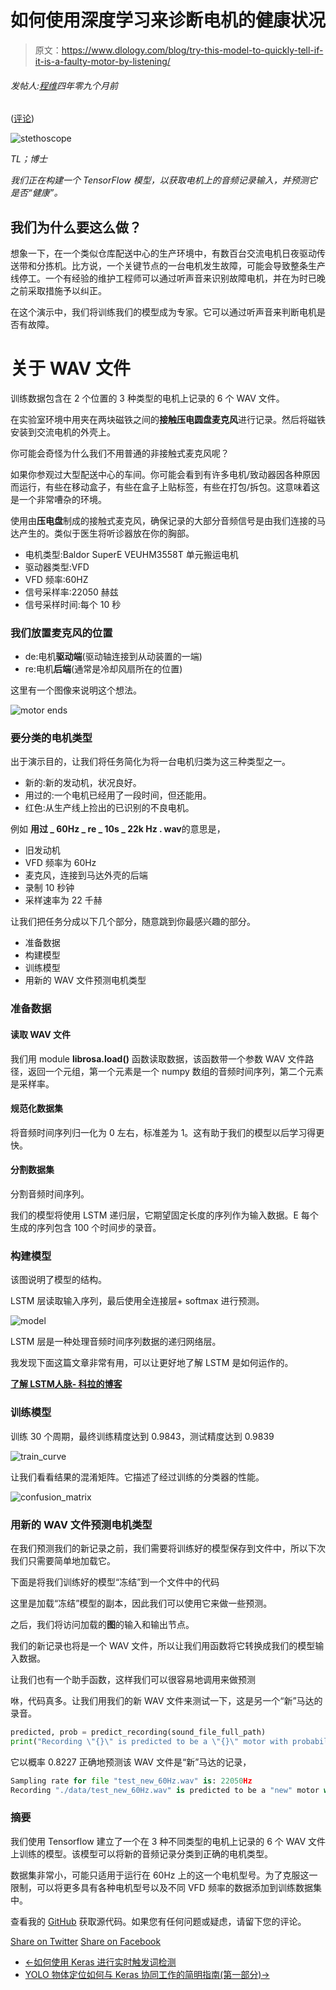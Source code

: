 # 如何使用深度学习来诊断电机的健康状况

> 原文：<https://www.dlology.com/blog/try-this-model-to-quickly-tell-if-it-is-a-faulty-motor-by-listening/>

###### 发帖人:[程维](/blog/author/Chengwei/)四年零九个月前

([评论](/blog/try-this-model-to-quickly-tell-if-it-is-a-faulty-motor-by-listening/#disqus_thread))

![stethoscope](img/d1a9b78b6a2cae6d342a6e0b582adfda.png)

*TL；博士*

*我们正在构建一个 TensorFlow 模型，以获取电机上的音频记录输入，并预测它是否“健康”。*

## 我们为什么要这么做？

想象一下，在一个类似仓库配送中心的生产环境中，有数百台交流电机日夜驱动传送带和分拣机。比方说，一个关键节点的一台电机发生故障，可能会导致整条生产线停工。一个有经验的维护工程师可以通过听声音来识别故障电机，并在为时已晚之前采取措施予以纠正。

在这个演示中，我们将训练我们的模型成为专家。它可以通过听声音来判断电机是否有故障。

# 关于 WAV 文件

训练数据包含在 2 个位置的 3 种类型的电机上记录的 6 个 WAV 文件。

在实验室环境中用夹在两块磁铁之间的**接触压电圆盘麦克风**进行记录。然后将磁铁安装到交流电机的外壳上。

你可能会奇怪为什么我们不用普通的非接触式麦克风呢？

如果你参观过大型配送中心的车间。你可能会看到有许多电机/致动器因各种原因而运行，有些在移动盒子，有些在盒子上贴标签，有些在打包/拆包。这意味着这是一个非常嘈杂的环境。

使用由**压电盘**制成的接触式麦克风，确保记录的大部分音频信号是由我们连接的马达产生的。类似于医生将听诊器放在你的胸部。

*   电机类型:Baldor SuperE VEUHM3558T 单元搬运电机
*   驱动器类型:VFD
*   VFD 频率:60HZ
*   信号采样率:22050 赫兹
*   信号采样时间:每个 10 秒

### 我们放置麦克风的位置

*   de:电机**驱动端**(驱动轴连接到从动装置的一端)
*   re:电机**后端**(通常是冷却风扇所在的位置)

这里有一个图像来说明这个想法。

![motor ends](img/861b5120a5c401bcaafb62b92d6aedef.png)

### 要分类的电机类型

出于演示目的，让我们将任务简化为将一台电机归类为这三种类型之一。

*   新的:新的发动机，状况良好。
*   用过的:一个电机已经用了一段时间，但还能用。
*   红色:从生产线上捡出的已识别的不良电机。

例如  **用过 _ 60Hz _ re _ 10s _ 22k Hz . wav**的意思是，

*   旧发动机
*   VFD 频率为 60Hz
*   麦克风，连接到马达外壳的后端
*   录制 10 秒钟
*   采样速率为 22 千赫

让我们把任务分成以下几个部分，随意跳到你最感兴趣的部分。

*   准备数据
*   构建模型
*   训练模型
*   用新的 WAV 文件预测电机类型

### 准备数据

#### 读取 WAV 文件

我们用 module **librosa.load()** 函数读取数据，该函数带一个参数 WAV 文件路径，返回一个元组，第一个元素是一个 numpy 数组的音频时间序列，第二个元素是采样率。

#### 规范化数据集

将音频时间序列归一化为 0 左右，标准差为 1。这有助于我们的模型以后学习得更快。

#### 分割数据集

分割音频时间序列。

我们的模型将使用 LSTM 递归层，它期望固定长度的序列作为输入数据。E 每个生成的序列包含 100 个时间步的录音。

### 构建模型

该图说明了模型的结构。

LSTM 层读取输入序列，最后使用全连接层+ softmax 进行预测。

![model](img/a067165e64ba70e8ea4e8ed15806ecfd.png)

LSTM 层是一种处理音频时间序列数据的递归网络层。

我发现下面这篇文章非常有用，可以让更好地了解 LSTM 是如何运作的。

**[**了解 LSTM**人脉- 科拉的博客](https://colah.github.io/posts/2015-08-Understanding-LSTMs/)**

### 训练模型

训练 30 个周期，最终训练精度达到 0.9843，测试精度达到 0.9839

![train_curve](img/0df053ad51f2d526ffe3cad5d61df676.png)

让我们看看结果的混淆矩阵。它描述了经过训练的分类器的性能。

![confusion_matrix](img/25e3bd7d82e8154471e5d966b5d80d04.png)

### 用新的 WAV 文件预测电机类型

在我们预测我们的新记录之前，我们需要将训练好的模型保存到文件中，所以下次我们只需要简单地加载它。

下面是将我们训练好的模型“冻结”到一个文件中的代码

这里是加载“冻结”模型的副本，因此我们可以使用它来做一些预测。

之后，我们将访问加载的**图**的输入和输出节点。

我们的新记录也将是一个 WAV 文件，所以让我们用函数将它转换成我们的模型输入数据。

让我们也有一个助手函数，这样我们可以很容易地调用来做预测

咻，代码真多。让我们用我们的新 WAV 文件来测试一下，这是另一个“新”马达的录音。

```py
predicted, prob = predict_recording(sound_file_full_path)
print("Recording \"{}\" is predicted to be a \"{}\" motor with probability {}".format(sound_file_full_path, predicted, prob))
```

它以概率 0.8227 正确地预测该 WAV 文件是“新”马达的记录，

```py
Sampling rate for file "test_new_60Hz.wav" is: 22050Hz
Recording "./data/test_new_60Hz.wav" is predicted to be a "new" motor with probability 0.8227010881160657
```

### 摘要

我们使用 Tensorflow 建立了一个在 3 种不同类型的电机上记录的 6 个 WAV 文件上训练的模型。该模型可以将新的音频记录分类到正确的电机类型。

数据集非常小，可能只适用于运行在 60Hz 上的这一个电机型号。为了克服这一限制，可以将更多具有各种电机型号以及不同 VFD 频率的数据添加到训练数据集中。

查看我的 [GitHub](https://github.com/Tony607/Acoustic_Diagnosis) 获取源代码。如果您有任何问题或疑虑，请留下您的评论。

[Share on Twitter](https://twitter.com/intent/tweet?url=https%3A//www.dlology.com/blog/try-this-model-to-quickly-tell-if-it-is-a-faulty-motor-by-listening/&text=How%20to%20use%20Deep%20Learning%20to%20diagnose%20health%20of%20a%20Motor) [Share on Facebook](https://www.facebook.com/sharer/sharer.php?u=https://www.dlology.com/blog/try-this-model-to-quickly-tell-if-it-is-a-faulty-motor-by-listening/)

*   [←如何使用 Keras 进行实时触发词检测](/blog/how-to-do-real-time-trigger-word-detection-with-keras/)
*   [YOLO 物体定位如何与 Keras 协同工作的简明指南(第一部分)→](/blog/gentle-guide-on-how-yolo-object-localization-works-with-keras/)